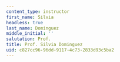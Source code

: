 ```yaml
---
content_type: instructor
first_name: Silvia
headless: true
last_name: Dominguez
middle_initial: ''
salutation: Prof.
title: Prof. Silvia Dominguez
uid: c827cc96-96dd-9117-4c73-2833d93c5ba2
---
```

